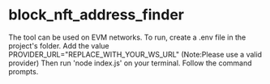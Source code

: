 # block_nft_address_finder
The tool can be used on EVM networks. 
To run, create a .env file in the project's folder. Add the value PROVIDER_URL="REPLACE_WITH_YOUR_WS_URL" (Note:Please use a valid provider)
Then run 'node index.js' on your terminal. Follow the command prompts.
